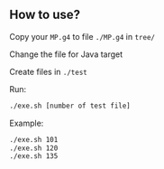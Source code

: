 ## How to use?

Copy your `MP.g4` to file `./MP.g4` in `tree/`

Change the file for Java target

Create files in `./test`

Run:
```bash
./exe.sh [number of test file]
```

Example:
```bash
./exe.sh 101
./exe.sh 120
./exe.sh 135
```